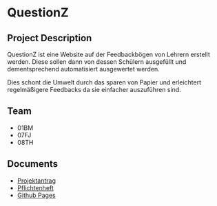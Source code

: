 # QuestionZ


## Project Description

QuestionZ ist eine Website auf der Feedbackbögen von Lehrern erstellt werden. Diese sollen dann von dessen Schülern ausgefüllt und dementsprechend automatisiert
ausgewertet werden.

Dies schont die Umwelt durch das sparen von Papier und erleichtert regelmäßigere Feedbacks da sie einfacher auszuführen sind.


## Team



* 01BM
* 07FJ
* 08TH

## Documents

* [Projektantrag](https://2021-4ahitm-itp.github.io/01-project-proposal-ondemand/ "Projektantrag")
* [Pflichtenheft](https://github.com/2021-4ahitm-itp/assignment02-system-specification-ondemand "Pflichtenheft")
* [Github Pages](https://htl-leonding-project.github.io/questionz "Github Pages")




